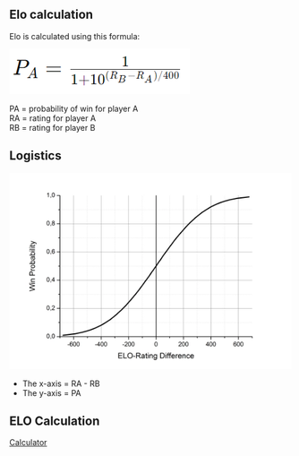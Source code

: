 ## Elo calculation

Elo is calculated using this formula:  

![formula](/images/image.png)

PA = probability of win for player A  
RA = rating for player A  
RB = rating for player B  
	
## Logistics

![](/images/logistics.webp)

* The x-axis = RA - RB
* The y-axis = PA

## ELO Calculation

[Calculator](https://christernilsson.github.io/2023-008-Kalkyl/?content=K%20%3D%2020%20%23%20development%20coefficent%0A%0ASD%20%3D%20400%20%23%20Standard%20Deviation%0A%0Adiff%20%3D%201800%20-%201800%20%23%20RA%20-%20RB%0A%0A%5BLOSS,%20DRAW,%20WIN%5D%20%3D%20%5B0,%200.5,%201%5D%0A%0APA%20%3D%20(diff)%20-%3E%201%20/%20(1%20+%2010%20**%20(-diff%20/%20SD))%0A%0Af%20%3D%20(diff,score)%20-%3E%20K%20*%20(score%20-%20PA%20diff)%0A%0Af%20diff,LOSS%0Af%20diff,DRAW%0Af%20diff,WIN%0A%0A%23-----%20asserts%20-----%0A0.5%20%3D%3D%20PA%200%20%0A0.6400649998028851%20%3D%3D%20PA%20100%0A-12.801299996057702%20%3D%3D%20f%20100,%20LOSS%0A-7.198700003942299%20%3D%3D%20f%20-100,%20LOSS%0A&config=%7B%22angleMode%22:0,%22language%22:0,%22displayMode%22:0,%22digits%22:3%7D)

